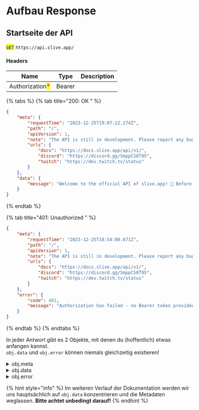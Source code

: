 # Aufbau Response

## Startseite der API

<mark style="color:blue;">`GET`</mark> `https://api.slive.app/`

#### Headers

| Name                                            | Type   | Description |
| ----------------------------------------------- | ------ | ----------- |
| Authorization<mark style="color:red;">\*</mark> | Bearer |             |

{% tabs %}
{% tab title="200: OK " %}
```json
{
	"meta": {
		"requestTime": "2023-12-25T19:07:22.174Z",
		"path": "/",
		"apiVersion": 1,
		"note": "The API is still in development. Please report any bugs to our Discord server.",
		"urls": {
			"docs": "https://docs.slive.app/api/v1/",
			"discord": "https://discord.gg/SmppCS8T95",
			"twitch": "https://dev.twitch.tv/status"
		}
	},
	"data": {
		"message": "Welcome to the official API of slive.app! 🎉 Before you start, it's best to read through the documentation first (which doesn't exist yet lol TDL)"
	}
}
```
{% endtab %}

{% tab title="401: Unauthorized " %}
```json
{
	"meta": {
		"requestTime": "2023-12-25T18:54:00.671Z",
		"path": "/",
		"apiVersion": 1,
		"note": "The API is still in development. Please report any bugs to our Discord server.",
		"urls": {
			"docs": "https://docs.slive.app/api/v1/",
			"discord": "https://discord.gg/SmppCS8T95",
			"twitch": "https://dev.twitch.tv/status"
		}
	},
	"error": {
		"code": 401,
		"message": "Authorization has failed - no Bearer token provided"
	}
}
```
{% endtab %}
{% endtabs %}

In jeder Antwort gibt es 2 Objekte, mit denen du (hoffentlich) etwas anfangen kannst.\
`obj.data` und `obj.error` können niemals gleichzeitig existieren!

<details>

<summary>obj.meta</summary>

Hier findest du Informationen über deine Anfrage. Es ist immer nützlich, auf `obj.meta.note` zu achten, da wir darüber Änderungen ankündigen.

```json
{
	"requestTime": "2023-12-25T18:54:00.671Z",
	"path": "/",
	"apiVersion": 1,
	"note": "The API is still in development. Please report any bugs to our Discord server.",
	"urls": {
		"docs": "https://docs.slive.app/api/v1/",
		"discord": "https://discord.gg/SmppCS8T95",
		"twitch": "https://dev.twitch.tv/status"
	}
}
```

</details>

<details>

<summary>obj.data</summary>

Wenn die Anfrage erfolgreich war, bekommst du über dieses Objekt deine angefragten Informationen.\
Die Daten unterscheiden sich je nach Anfrage.

</details>

<details>

<summary>obj.error</summary>

Dieses Objekt erscheint nur, wenn es einen Fehler bei deiner Anfrage gab. Unter `obj.error.message` erhältst du mehr Informationen. Diese können auch an den User weitergeleitet werden. \
`obj.error.data` hingegen gibt Informationen an, die für Entwickler wichtig sind. Auch für uns. Solltest du also einen Fehler entdecken, der tatsächlich von uns aus kommt, kannst du diese Information gerne über Discord weiterleiten.

</details>



{% hint style="info" %}
Im weiteren Verlauf der Dokumentation werden wir uns hauptsächlich auf `obj.data` konzentrieren und die Metadaten weglassen. **Bitte achtet unbedingt darauf!**
{% endhint %}
